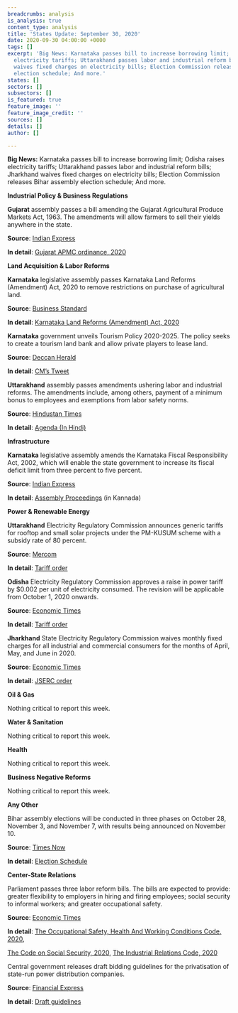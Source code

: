 ```yaml
---
breadcrumbs: analysis
is_analysis: true
content_type: analysis
title: 'States Update: September 30, 2020'
date: 2020-09-30 04:00:00 +0000
tags: []
excerpt: 'Big News: Karnataka passes bill to increase borrowing limit; Odisha raises
  electricity tariffs; Uttarakhand passes labor and industrial reform bills; Jharkhand
  waives fixed charges on electricity bills; Election Commission releases Bihar assembly
  election schedule; And more.'
states: []
sectors: []
subsectors: []
is_featured: true
feature_image: ''
feature_image_credit: ''
sources: []
details: []
author: []

---
```

**Big News:** Karnataka passes bill to increase borrowing limit; Odisha raises electricity tariffs; Uttarakhand passes labor and industrial reform bills; Jharkhand waives fixed charges on electricity bills; Election Commission releases Bihar assembly election schedule; And more.

**Industrial Policy & Business Regulations**

**Gujarat** assembly passes a bill amending the Gujarat Agricultural Produce Markets Act, 1963. The amendments will allow farmers to sell their yields anywhere in the state.

**Source**: [Indian Express](https://indianexpress.com/article/india/gujarat-bill-amending-apmc-act-passed-cong-calls-it-anti-farmer-walks-out-6615933/)

**In detail**: [Gujarat APMC ordinance, 2020](https://prsindia.org/files/bills_acts/bills_states/gujarat/2020/Gujarat%20APMC%20Ordinance%202020.pdf)

**Land Acquisition & Labor Reforms**

**Karnataka** legislative assembly passes Karnataka Land Reforms (Amendment) Act, 2020 to remove restrictions on purchase of agricultural land.

**Source**: [Business Standard](https://www.business-standard.com/article/current-affairs/karnataka-passes-bill-to-amend-land-reforms-act-makes-it-easy-to-buy-120092600874_1.html)

**In detail**: [Karnataka Land Reforms (Amendment) Act, 2020](https://dpal.karnataka.gov.in/storage/pdf-files/ao2020/09%20of%202020%20(E).pdf)

**Karnataka** government unveils Tourism Policy 2020-2025. The policy seeks to create a tourism land bank and allow private players to lease land.

**Source**: [Deccan Herald](https://www.deccanherald.com/state/top-karnataka-stories/karnataka-government-to-lease-land-to-private-players-under-new-tourism-policy-894024.html)

**In detail**: [CM’s Tweet](https://twitter.com/BSYBJP/status/1310152467313696773?s=20)

**Uttarakhand** assembly passes amendments ushering labor and industrial reforms. The amendments include, among others, payment of a minimum bonus to employees and exemptions from labor safety norms.

**Source**: [Hindustan Times](https://www.hindustantimes.com/dehradun/uttarakhand-s-labour-and-industrial-law-changes-termed-anti-worker-by-congress/story-d4zrGYdEZ5fXTUylo9bKzM.html)

**In detail**: [Agenda (In Hindi)](https://ukvidhansabha.uk.gov.in/news/view/244)

**Infrastructure**

**Karnataka** legislative assembly amends the Karnataka Fiscal Responsibility Act, 2002, which will enable the state government to increase its fiscal deficit limit from three percent to five percent.

**Source**: [Indian Express](https://indianexpress.com/article/cities/bangalore/karnataka-passes-bill-to-increase-borrowing-limit-6615375/)

**In detail**: [Assembly Proceedings](http://www.kla.kar.nic.in/assembly/lob/lob26092020.pdf) (in Kannada)

**Power & Renewable Energy**

**Uttarakhand** Electricity Regulatory Commission announces generic tariffs for rooftop and small solar projects under the PM-KUSUM scheme with a subsidy rate of 80 percent.

**Source**: [Mercom](https://mercomindia.com/uttarakhand-generic-tariff-rooftop-solar/)

**In detail**: [Tariff order](http://www.uerc.gov.in/ordersPetitions/orders/Misc/2020/September/Suo_moto_order_dt_15.09.20.pdf)

**Odisha** Electricity Regulatory Commission approves a raise in power tariff by $0.002 per unit of electricity consumed. The revision will be applicable from October 1, 2020 onwards.

**Source**: [Economic Times](https://energy.economictimes.indiatimes.com/news/power/power-tariff-to-be-hiked-by-20-paise-per-unit-in-odisha/78287181)

**In detail**: [Tariff order](http://www.orierc.org/Retail%20Supply%20Tariff.pdf)

**Jharkhand** State Electricity Regulatory Commission waives monthly fixed charges for all industrial and commercial consumers for the months of April, May, and June in 2020.

**Source**: [Economic Times](https://energy.economictimes.indiatimes.com/news/power/jharkhand-in-relief-to-power-consumers-jserc-announces-moratorium/78266947)

**In detail**: [JSERC order](http://jserc.org/pdf/orders/2020_15_suo.pdf)

**Oil & Gas**

Nothing critical to report this week.

**Water & Sanitation**

Nothing critical to report this week.

**Health**

Nothing critical to report this week.

**Business Negative Reforms**

Nothing critical to report this week.

**Any Other**

Bihar assembly elections will be conducted in three phases on October 28, November 3, and November 7, with results being announced on November 10.

**Source**: [Times Now](https://www.timesnownews.com/india/article/bihar-assembly-election-2020-polling-dates-election-commission-of-india/657838)

**In detail**: [Election Schedule](https://eci.gov.in/files/file/12253-schedule-for-general-election-to-the-legislative-assembly-of-bihar-2020/)

**Center-State Relations**

Parliament passes three labor reform bills. The bills are expected to provide: greater flexibility to employers in hiring and firing employees; social security to informal workers; and greater occupational safety.

**Source**: [Economic Times](https://economictimes.indiatimes.com/news/economy/policy/rajya-sabha-passes-labour-bills-making-it-easier-for-employers-to-hire-and-fire-workers/articleshow/78271875.cms)

**In detail**: [The Occupational Safety, Health And Working Conditions Code, 2020](http://164.100.47.219/BillsTexts/LSBillTexts/PassedLoksabha/122-C_2020_LS_Eng.pdf),

[The Code on Social Security, 2020](http://164.100.47.219/BillsTexts/LSBillTexts/PassedLoksabha/121-C_2020_LS_Eng.pdf), [The Industrial Relations Code, 2020](http://164.100.47.219/BillsTexts/LSBillTexts/PassedLoksabha/120-C_2020_LS_Eng.pdf)

Central government releases draft bidding guidelines for the privatisation of state-run power distribution companies.

**Source**: [Financial Express](https://www.financialexpress.com/industry/govt-issues-draft-bidding-guidelines-for-discom-privatisation/2089596/)

**In detail**: [Draft guidelines](https://powermin.nic.in/sites/default/files/webform/notices/20200922_Draft_SBD_for_privatisation_of_Distribution_Licensees.pdf)